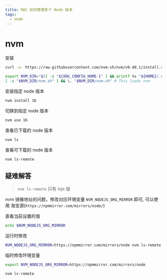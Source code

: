 ```yaml
---
title: MAC 如何管理多个 Node 版本
tags:
  - node
---
```

# nvm

安装

```sh
curl -o- https://raw.githubusercontent.com/nvm-sh/nvm/v0.40.1/install.sh | bash
```

```sh
export NVM_DIR="$([ -z "${XDG_CONFIG_HOME-}" ] && printf %s "${HOME}/.nvm" || printf %s "${XDG_CONFIG_HOME}/nvm")"
[ -s "$NVM_DIR/nvm.sh" ] && \. "$NVM_DIR/nvm.sh" # This loads nvm
```

安装指定 node 版本

```sh
nvm install 16
```

切换到指定 node 版本

```sh
nvm use 16
```

查看已下载的 node 版本

```sh
nvm ls
```

查看可下载的 node 版本

```sh
nvm ls-remote
```
## 疑难解答

> `nvm ls-remote` 只有 iojs 版

nvm 镜像地址的问题，修改对应环境变量 `NVM_NODEJS_ORG_MIRROR` 即可, 可以使用 淘宝源(`https://npmmirror.com/mirrors/node/`)

查看当前设置的值

```sh
echo $NVM_NODEJS_ORG_MIRROR
```

运行时修改

```sh
NVM_NODEJS_ORG_MIRROR=https://npmmirror.com/mirrors/node nvm ls-remote
```

临时修改环境变量

```sh
export NVM_NODEJS_ORG_MIRROR=https://npmmirror.com/mirrors/node
```

```sh
nvm ls-remote
```

